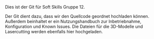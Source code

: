 Dies ist der Git für Soft Skills Gruppe 12.

Der Git dient dazu, dass wir den Quellcode geordnet hochladen können. Außerdem beinhaltet er ein Nutzungshandbuch zur Inbetriebnahme, Konfiguration und Known Issues. Die Dateien für die 3D-Modelle und Lasercutting werden ebenfalls hier hochgeladen.
